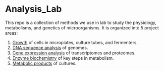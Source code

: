 # Analysis_Lab
This repo is a collection of methods we use in lab to study the physiology, metabolisms, and genetics of microorganisms. It is organized into 5 project areas:

1. [Growth](https://github.com/actolonen/Analysis_Lab/tree/main/Growth) of cells in microplates, culture tubes, and fermenters.
2. [DNA sequence analysis](https://github.com/actolonen/Analysis_Lab/tree/main/Genome_Sequences) of genomes.
3. [Gene expression analysis](https://github.com/actolonen/Analysis_Lab/tree/main/Gene_Expression) of transcriptomes and proteomes.
4. [Enzyme biochemistry](https://github.com/actolonen/Analysis_Lab/tree/main/Enzymes) of key steps in metabolism.
5. [Metabolic products](https://github.com/actolonen/Analysis_Lab/tree/main/Metabolites) of cultures.
